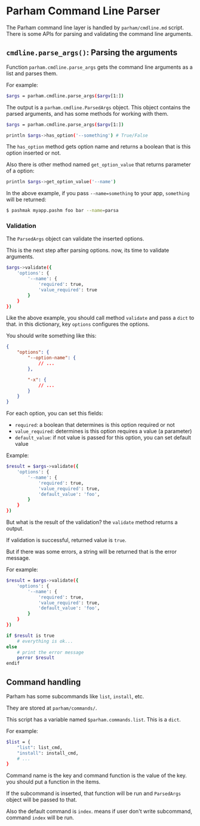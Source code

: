 # Parham Command Line Parser
The Parham command line layer is handled by `parham/cmdline.md` script.
There is some APIs for parsing and validating the command line arguments.

## `cmdline.parse_args()`: Parsing the arguments
Function `parham.cmdline.parse_args` gets the command line arguments as a list and parses them.

For example:

```bash
$args = parham.cmdline.parse_args($argv[1:])
```

The output is a `parham.cmdline.ParsedArgs` object. This object contains the parsed arguments,
and has some methods for working with them.

```bash
$args = parham.cmdline.parse_args($argv[1:])

println $args->has_option('--something') # True/False
```

The `has_option` method gets option name and returns a boolean that is this option inserted or not.

Also there is other method named `get_option_value` that returns parameter of a option:

```bash
println $args->get_option_value('--name')
```

In the above example, if you pass `--name=something` to your app, `something` will be returned:

```bash
$ pashmak myapp.pashm foo bar --name=parsa
```

### Validation
The `ParsedArgs` object can validate the inserted options.

This is the next step after parsing options. now, its time to validate arguments.

```bash
$args->validate({
    'options': {
        '--name': {
            'required': true,
            'value_required': true
        }
    }
})
```

Like the above example, you should call method `validate` and pass a `dict` to that. in this dictionary,
key `options` configures the options.

You should write something like this:

```json
{
    "options": {
        "--option-name": {
            // ...
        },

        "-x": {
            // ...
        }
    }
}
```

For each option, you can set this fields:

- `required`: a boolean that determines is this option required or not
- `value_required`: determines is this option requires a value (a parameter)
- `default_value`: if not value is passed for this option, you can set default value

Example:

```bash
$result = $args->validate({
    'options': {
        '--name': {
            'required': true,
            'value_required': true,
            'default_value': 'foo',
        }
    }
})
```

But what is the result of the validation? the `validate` method returns a output.

If validation is successful, returned value is `true`.

But if there was some errors, a string will be returned that is the error message.

For example:

```bash
$result = $args->validate({
    'options': {
        '--name': {
            'required': true,
            'value_required': true,
            'default_value': 'foo',
        }
    }
})

if $result is true
    # everything is ok...
else
    # print the error message
    perror $result
endif
```

## Command handling
Parham has some subcommands like `list`, `install`, etc.

They are stored at `parham/commands/`.

This script has a variable named `$parham.commands.list`. This is a `dict`.

For example:

```bash
$list = {
    "list": list_cmd,
    "install": install_cmd,
    # ...
}
```

Command name is the key and command function is the value of the key. you should put a function in the items.

If the subcommand is inserted, that function will be run and `ParsedArgs` object will be passed to that.

Also the default command is `index`. means if user don't write subcommand, command `index` will be run.
